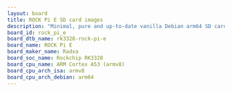 ```yaml
---
layout: board
title: ROCK Pi E SD card images
description: "Minimal, pure and up-to-date vanilla Debian arm64 SD card images for ROCK Pi E by Radxa, SoC: Rockchip RK3328, CPU ISA: armv8"
board_id: rock_pi_e
board_dtb_name: rk3328-rock-pi-e
board_name: ROCK Pi E
board_maker_name: Radxa
board_soc_name: Rockchip RK3328
board_cpu_name: ARM Cortex A53 (armv8)
board_cpu_arch_isa: armv8
board_cpu_arch_debian: arm64
---
```


